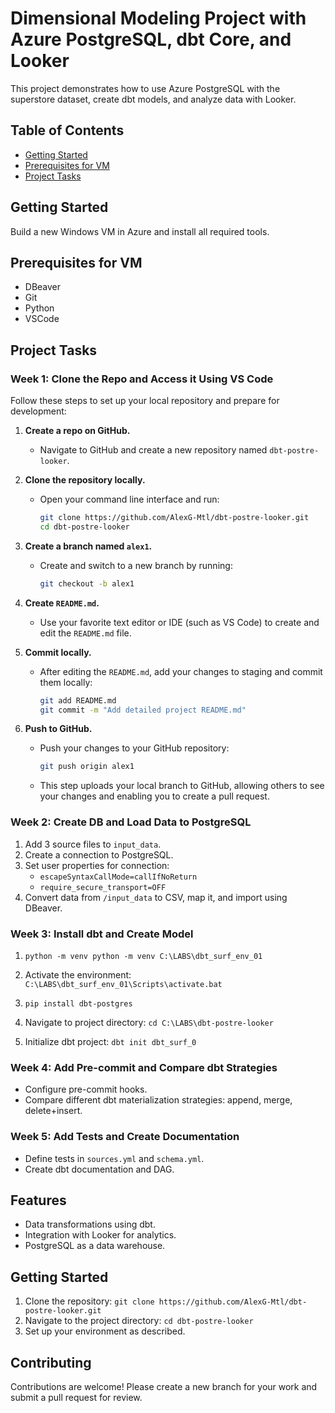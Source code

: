 # Dimensional Modeling Project with Azure PostgreSQL, dbt Core, and Looker

This project demonstrates how to use Azure PostgreSQL with the superstore dataset, create dbt models, and analyze data with Looker.

## Table of Contents
- [Getting Started](#getting-started)
- [Prerequisites for VM](#prerequisites)
- [Project Tasks](#project-tasks)

## Getting Started
Build a new Windows VM in Azure and install all required tools.

## Prerequisites for VM
- DBeaver
- Git
- Python
- VSCode

## Project Tasks
### Week 1: Clone the Repo and Access it Using VS Code
Follow these steps to set up your local repository and prepare for development:

1. **Create a repo on GitHub.**
   - Navigate to GitHub and create a new repository named `dbt-postre-looker`.

2. **Clone the repository locally.**
   - Open your command line interface and run:
     ```bash
     git clone https://github.com/AlexG-Mtl/dbt-postre-looker.git
     cd dbt-postre-looker
     ```

3. **Create a branch named `alex1`.**
   - Create and switch to a new branch by running:
     ```bash
     git checkout -b alex1
     ```

4. **Create `README.md`.**
   - Use your favorite text editor or IDE (such as VS Code) to create and edit the `README.md` file.

5. **Commit locally.**
   - After editing the `README.md`, add your changes to staging and commit them locally:
     ```bash
     git add README.md
     git commit -m "Add detailed project README.md"
     ```

6. **Push to GitHub.**
   - Push your changes to your GitHub repository:
     ```bash
     git push origin alex1
     ```

   - This step uploads your local branch to GitHub, allowing others to see your changes and enabling you to create a pull request.



### Week 2: Create DB and Load Data to PostgreSQL
1. Add 3 source files to `input_data`.
2. Create a connection to PostgreSQL.
3. Set user properties for connection:
   - `escapeSyntaxCallMode=callIfNoReturn`
   - `require_secure_transport=OFF`
4. Convert data from `/input_data` to CSV, map it, and import using DBeaver.

### Week 3: Install dbt and Create Model
1. `python -m venv python -m venv C:\LABS\dbt_surf_env_01`
2. Activate the environment: `C:\LABS\dbt_surf_env_01\Scripts\activate.bat`


3. `pip install dbt-postgres`
4. Navigate to project directory: `cd C:\LABS\dbt-postre-looker`
5. Initialize dbt project: `dbt init dbt_surf_0`

### Week 4: Add Pre-commit and Compare dbt Strategies
- Configure pre-commit hooks.
- Compare different dbt materialization strategies: append, merge, delete+insert.

### Week 5: Add Tests and Create Documentation
- Define tests in `sources.yml` and `schema.yml`.
- Create dbt documentation and DAG.

## Features
- Data transformations using dbt.
- Integration with Looker for analytics.
- PostgreSQL as a data warehouse.

## Getting Started
1. Clone the repository: `git clone https://github.com/AlexG-Mtl/dbt-postre-looker.git`
2. Navigate to the project directory: `cd dbt-postre-looker`
3. Set up your environment as described.

## Contributing
Contributions are welcome! Please create a new branch for your work and submit a pull request for review.
